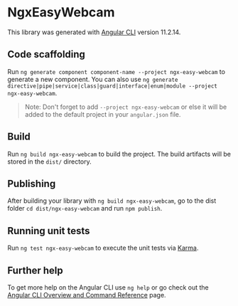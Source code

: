 # NgxEasyWebcam

This library was generated with [Angular CLI](https://github.com/angular/angular-cli) version 11.2.14.

## Code scaffolding

Run `ng generate component component-name --project ngx-easy-webcam` to generate a new component. You can also use `ng generate directive|pipe|service|class|guard|interface|enum|module --project ngx-easy-webcam`.
> Note: Don't forget to add `--project ngx-easy-webcam` or else it will be added to the default project in your `angular.json` file. 

## Build

Run `ng build ngx-easy-webcam` to build the project. The build artifacts will be stored in the `dist/` directory.

## Publishing

After building your library with `ng build ngx-easy-webcam`, go to the dist folder `cd dist/ngx-easy-webcam` and run `npm publish`.

## Running unit tests

Run `ng test ngx-easy-webcam` to execute the unit tests via [Karma](https://karma-runner.github.io).

## Further help

To get more help on the Angular CLI use `ng help` or go check out the [Angular CLI Overview and Command Reference](https://angular.io/cli) page.
